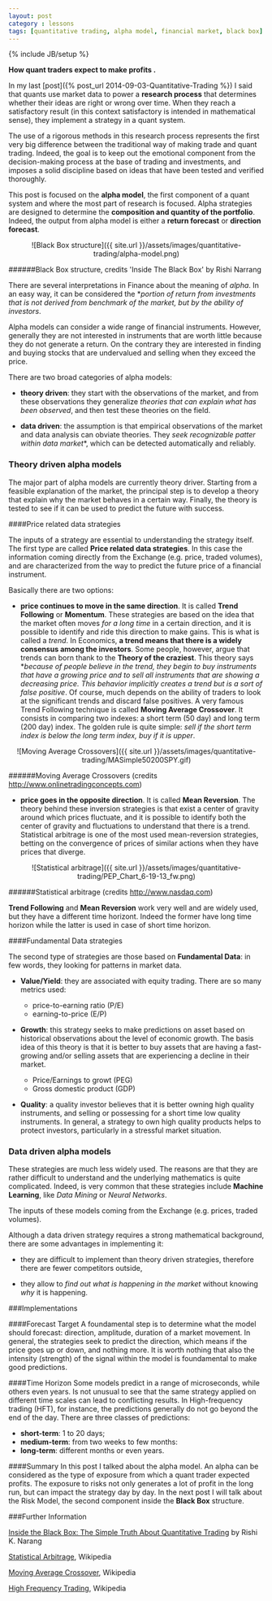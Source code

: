 ```yaml
---
layout: post
category : lessons
tags: [quantitative trading, alpha model, financial market, black box]
---
```

{% include JB/setup %}

**How quant traders expect to make profits .**

<!--more-->

In my last [post]({% post_url 2014-09-03-Quantitative-Trading %}) I said that quants use market data to power a **research process** that determines whether their ideas are right or wrong over time.
When they reach a satisfactory result (in this context satisfactory is intended in mathematical sense), they implement a strategy in a quant system.

The use of a rigorous methods in this research process represents the first very big difference between the traditional way of making trade and quant trading.
Indeed, the goal is to keep out the emotional component from the decision-making process at the base of trading and investments, and imposes a solid discipline based on ideas that have been tested and verified thoroughly.

This post is focused on the **alpha model**,  the first component of a quant system and where the most part of research is focused.
Alpha strategies are designed to determine the **composition and quantity of the portfolio**. Indeed, the output from alpha model is either a **return forecast** or **direction forecast**.

<div style="text-align:center" markdown="1">
![Black Box structure]({{ site.url }}/assets/images/quantitative-trading/alpha-model.png)
</div>

######Black Box structure, credits 'Inside The Black Box' by Rishi Narrang

There are several interpretations in Finance about the meaning of *alpha*. In an easy way, it can be considered the **portion of return from investments that is not derived from benchmark of the market, but by the ability of investors*.

Alpha models can consider a wide range of financial instruments. However, generally they are not interested in instruments that are worth little because they do not generate a return. On the contrary they are interested in finding and buying stocks that are undervalued and selling when they exceed the price.

There are two broad categories of alpha models:

- **theory driven**: they start with the observations of the market, and from these observations they generalize *theories that can explain what has been observed*, and then test these theories on the field. 
 
- **data driven**: the assumption is that empirical observations of the market and data analysis can obviate theories. They *seek recognizable patter within data market**, which can be detected automatically and reliably. 

### Theory driven alpha models
The major part of alpha models are currently theory driver. Starting from a feasible explanation of the market, the principal step is to develop a theory that explain why the market behaves in a certain way. Finally, the theory is tested to see if it can be used to predict the future with success.


####Price related data strategies

The inputs of a strategy are essential to understanding the strategy itself.
The first type are called **Price related data strategies**. In this case the information coming directly from the Exchange (e.g. price, traded volumes), and are characterized from the way to predict the future price of a financial instrument.

Basically there are two options:

- **price continues to move in the same direction**. It is called **Trend Following** or **Momentum**. These strategies are based on the idea that the market often moves *for a long time* in a certain direction, and it is possible to identify and ride this direction to make gains. This is what is called a *trend*. In Economics, **a trend means that there is a widely consensus among the investors**. Some people, however, argue that trends can born thank to the **Theory of the craziest**.  This theory says **because of people believe in the trend, they begin to buy instruments that have a growing price and to sell all instruments that are showing a decreasing price. This behavior implicitly creates a trend but is a sort of false positive*. Of course, much depends on the ability of traders to look at the significant trends and discard false positives. A very famous Trend Following technique is called **Moving Average Crossover**. It consists in comparing two indexes: a short term (50 day) and long term (200 day) index. The golden rule is quite simple: *sell if the short term index is below the long term index, buy if it is upper*.

<div style="text-align:center" markdown="1">
![Moving Average Crossovers]({{ site.url }}/assets/images/quantitative-trading/MASimple50200SPY.gif)
</div>

######Moving Average Crossovers (credits http://www.onlinetradingconcepts.com)

- **price goes in the opposite direction**. It is called **Mean Reversion**. The theory behind these inversion strategies is that exist a center of gravity around which prices fluctuate, and it is possible to identify both the center of gravity and fluctuations to understand that there is a trend. Statistical arbitrage is one of the most used mean-reversion strategies, betting on the convergence of prices of similar actions when they have prices that diverge.


<div style="text-align:center" markdown="1">
![Statistical arbitrage]({{ site.url }}/assets/images/quantitative-trading/PEP_Chart_6-19-13_fw.png)
</div>

######Statistical arbitrage (credits http://www.nasdaq.com)


**Trend Following** and **Mean Reversion** work very well and are widely used, but they have a different time horizont. Indeed the former have long time horizon while the latter is used in case of short time horizon. 

####Fundamental Data strategies

The second type of strategies are those based on **Fundamental Data**: in few words, they looking for patterns in market data. 

- **Value/Yield**: they are associated with equity trading. There are so many metrics used: 
	- price-to-earning ratio (P/E)
	- earning-to-price (E/P)


- **Growth**: this strategy seeks to make predictions on asset based on historical observations about the level of economic growth. The basis idea of this theory is that it is better to buy assets that are having a fast-growing and/or selling assets that are experiencing a decline in their market. 
	- Price/Earnings to growt (PEG) 
	- Gross domestic product (GDP) 


- **Quality**: a quality investor believes that it is better owning high quality instruments, and selling or possessing for a short time low quality instruments. 
In general, a strategy to own high quality products helps to protect investors, particularly in a stressful market situation.

### Data driven alpha models
These strategies are much less widely used. The reasons are that they are rather difficult to understand and the underlying mathematics is quite complicated.
Indeed, is very common that these strategies include **Machine Learning**, like *Data Mining* or *Neural Networks*.

The inputs of these models coming from the Exchange (e.g. prices, traded volumes).

Although a data driven strategy requires a strong mathematical background, there are some advantages in implementing it:

- they are difficult to implement than theory driven strategies, therefore there are fewer competitors outside,

- they allow to *find out what is happening in the market* without knowing *why* it is happening.


###Implementations

####Forecast Target
A foundamental step is to determine what the model should forecast: direction, amplitude, duration of a market movement. In general, the strategies seek to predict the direction, which means if the price goes up or down, and nothing more. It is worth nothing that also the intensity (strength) of the signal within the model is foundamental to make good predictions.

####Time Horizon
Some models predict in a range of microseconds, while others even years. Is not unusual to see that the same strategy applied on different time scales can lead to conflicting results. In High-frequency trading (HFT), for instance, the predictions generally do not go beyond the end of the day. There are three classes of predictions:

- **short-term**: 1 to 20 days;
- **medium-term**: from two weeks to few months:
- **long-term**: different months or even years.


####Summary
In this post I talked about the alpha model. An alpha can be considered as the type of exposure from which a quant trader expected profits. The exposure to risks not only generates a lot of profit in the long run, but can impact the strategy day by day. In the next post I will talk about the Risk Model, the second component inside the **Black Box** structure.

###Further Information

[Inside the Black Box: The Simple Truth About Quantitative Trading](http://www.amazon.com/Inside-Black-Box-Quantitative-Trading/dp/1480590061) by Rishi K. Narang

[Statistical Arbitrage](http://en.wikipedia.org/wiki/Statistical_arbitrage), Wikipedia

[Moving Average Crossover](http://en.wikipedia.org/wiki/Moving_average_crossover), Wikipedia

[High Frequency Trading](http://en.wikipedia.org/wiki/High-frequency_trading), Wikipedia




